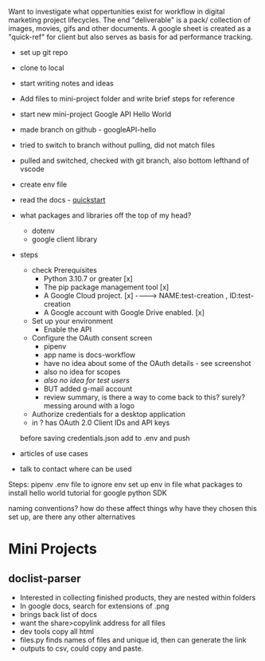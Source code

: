 Want to investigate what oppertunities exist for workflow in digital marketing project lifecycles.
The end "deliverable" is a pack/ collection of images, movies, gifs and other documents.
A google sheet is created as a "quick-ref" for client but also serves as basis for ad performance tracking.

- set up git repo
- clone to local
- start writing notes and ideas
- Add files to mini-project folder and write brief steps for reference
- start new mini-project Google API Hello World
- made branch on github - googleAPI-hello
- tried to switch to branch without pulling, did not match files
- pulled and switched, checked with git branch, also bottom lefthand of vscode
- create env file
- read the docs - [quickstart](https://developers.google.com/drive/api/quickstart/python)
- what packages and libraries off the top of my head?
  - dotenv
  - google client library
- steps

  - check Prerequisites
    - Python 3.10.7 or greater [x]
    - The pip package management tool [x]
    - A Google Cloud project. [x] ----> NAME:test-creation , ID:test-creation
    - A Google account with Google Drive enabled. [x]
  - Set up your environment
    - Enable the API
  - Configure the OAuth consent screen
    - pipenv
    - app name is docs-workflow
    - have no idea about some of the OAuth details - see screenshot
    - also no idea for scopes
    - _also no idea for test users_
    - BUT added g-mail account
    - review summary, is there a way to come back to this? surely?
      messing around with a logo
  - Authorize credentials for a desktop application
  - in ? has OAuth 2.0 Client IDs and API keys

  before saving credentials.json add to .env and push

- articles of use cases
- talk to contact where can be used

Steps:
pipenv
.env file to ignore env
set up env in file
what packages to install
hello world tutorial for google python SDK

naming conventions? how do these affect things
why have they chosen this set up, are there any other alternatives

# Mini Projects

## doclist-parser

- Interested in collecting finished products, they are nested within folders
- In google docs, search for extensions of .png
- brings back list of docs
- want the share>copylink address for all files
- dev tools copy all html
- files.py finds names of files and unique id, then can generate the link
- outputs to csv, could copy and paste.
